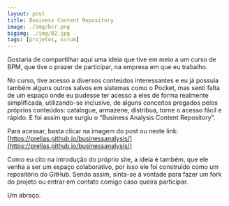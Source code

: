 ```yaml
---
layout: post
title: Business Content Repository
image: ./img/bcr.png
bigimg: ./img/02.jpg
tags: [projetos, scrum]
---
```


Gostaria de compartilhar aqui uma ideia que tive em meio a um curso de BPM, que tive o prazer de participar, na empresa em que eu trabalho.

No curso, tive acesso a diversos conteúdos interessantes e eu já possuía também alguns outros salvos em sistemas como o Pocket, mas senti falta de um espaço onde eu pudesse ter acesso a eles de forma realmente simplificada, utilizando-se inclusive, de alguns conceitos pregados pelos próprios conteúdos: catalogue, armazene, distribua, torne o acesso fácil e rápido. E foi assim que surgiu o “Business Analysis Content Repository”.

Para acessar, basta clicar na imagem do post ou neste link: [https://prelias.github.io/businessanalysis/](https://prelias.github.io/businessanalysis/)

Como eu cito na introdução do próprio site, a ideia é também, que ele venha a ser um espaço colaborativo, por isso ele foi construído como um repositório do GitHub. Sendo assim, sinta-se à vontade para fazer um fork do projeto ou entrar em contato comigo caso queira participar.

Um abraço.
